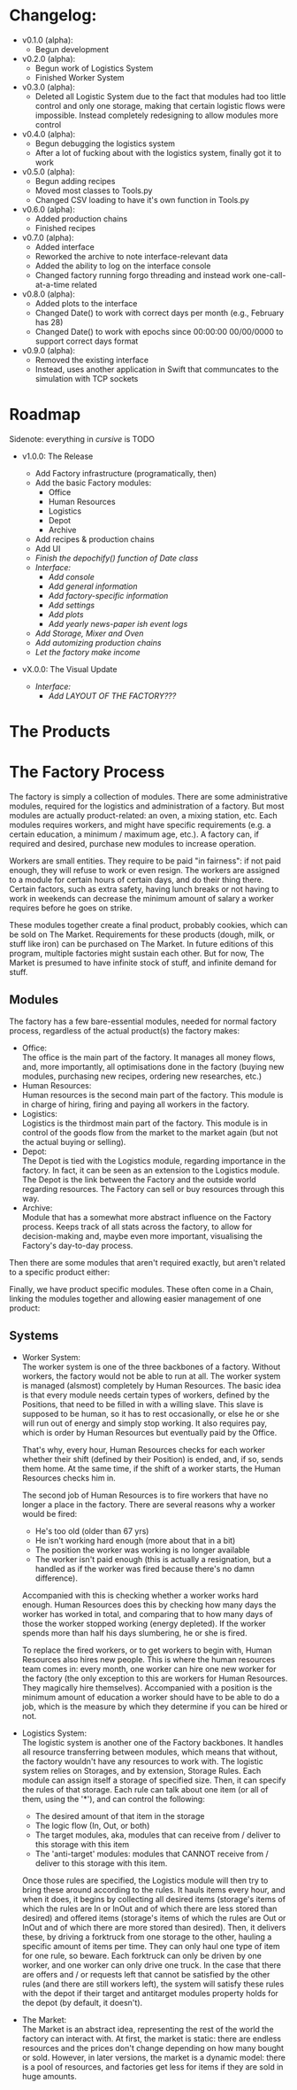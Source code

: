 # Changelog:
- v0.1.0 (alpha):
  - Begun development
- v0.2.0 (alpha):
  - Begun work of Logistics System
  - Finished Worker System
- v0.3.0 (alpha):
  - Deleted all Logistic System due to the fact that modules had too little
    control and only one storage, making that certain logistic flows were
    impossible. Instead completely redesigning to allow modules more control
- v0.4.0 (alpha):
  - Begun debugging the logistics system
  - After a lot of fucking about with the logistics system, finally got it to
    work
- v0.5.0 (alpha):
  - Begun adding recipes
  - Moved most classes to Tools.py
  - Changed CSV loading to have it's own function in Tools.py
- v0.6.0 (alpha):
  - Added production chains
  - Finished recipes
- v0.7.0 (alpha):
  - Added interface
  - Reworked the archive to note interface-relevant data
  - Added the ability to log on the interface console
  - Changed factory running forgo threading and instead
    work one-call-at-a-time related
- v0.8.0 (alpha):
  - Added plots to the interface
  - Changed Date() to work with correct days per month (e.g., February has 28)
  - Changed Date() to work with epochs since 00:00:00 00/00/0000 to support
    correct days format
- v0.9.0 (alpha):
  - Removed the existing interface
  - Instead, uses another application in Swift that communcates to the
    simulation with TCP sockets

# Roadmap
Sidenote: everything in *cursive* is TODO
- v1.0.0: The Release
  - Add Factory infrastructure (programatically, then)
  - Add the basic Factory modules:
    - Office
    - Human Resources
    - Logistics
    - Depot
    - Archive
  - Add recipes & production chains
  - Add UI
  - *Finish the depochify() function of Date class*
  - *Interface:*
    - *Add console*
    - *Add general information*
    - *Add factory-specific information*
    - *Add settings*
    - *Add plots*
    - *Add yearly news-paper ish event logs*
  - *Add Storage, Mixer and Oven*
  - *Add automizing production chains*
  - *Let the factory make income*

- vX.0.0: The Visual Update
  - *Interface:*
    - *Add LAYOUT OF THE FACTORY???*

# The Products

# The Factory Process

The factory is simply a collection of modules. There are some administrative
modules, required for the logistics and administration of a factory. But most
modules are actually product-related: an oven, a mixing station, etc. Each
modules requires workers, and might have specific requirements (e.g. a certain
education, a minimum / maximum age, etc.). A factory can, if required and
desired, purchase new modules to increase operation.

Workers are small entities. They require to be paid "in fairness": if not paid
enough, they will refuse to work or even resign. The workers are assigned to a
module for certain hours of certain days, and do their thing there. Certain
factors, such as extra safety, having lunch breaks or not having to work in
weekends can decrease the minimum amount of salary a worker requires before he
goes on strike.

These modules together create a final product, probably cookies, which can be
sold on The Market. Requirements for these products (dough, milk, or stuff like
iron) can be purchased on The Market. In future editions of this program,
multiple factories might sustain each other. But for now, The Market is
presumed to have infinite stock of stuff, and infinite demand for stuff.

## Modules
The factory has a few bare-essential modules, needed for normal factory
process, regardless of the actual product(s) the factory makes:
- Office:  
  The office is the main part of the factory. It manages all money flows, and,
  more importantly, all optimisations done in the factory (buying new modules,
  purchasing new recipes, ordering new researches, etc.)
- Human Resources:  
  Human resources is the second main part of the factory. This module is in
  charge of hiring, firing and paying all workers in the factory.
- Logistics:  
  Logistics is the thirdmost main part of the factory. This module is in
  control of the goods flow from the market to the market again (but not the
  actual buying or selling).
- Depot:  
  The Depot is tied with the Logistics module, regarding importance in the
  factory. In fact, it can be seen as an extension to the Logistics module. The
  Depot is the link between the Factory and the outside world regarding
  resources. The Factory can sell or buy resources through this way.
- Archive:  
  Module that has a somewhat more abstract influence on the Factory process.
  Keeps track of all stats across the factory, to allow for decision-making and,
  maybe even more important, visualising the Factory's day-to-day process.

Then there are some modules that aren't required exactly, but aren't related
to a specific product either:



Finally, we have product specific modules. These often come in a Chain, linking
the modules together and allowing easier management of one product:


## Systems
- Worker System:  
  The worker system is one of the three backbones of a factory. Without workers, 
  the factory would not be able to run at all. The worker system is managed 
  (alsmost) completely by Human Resources. The basic idea is that every module
  needs certain types of workers, defined by the Positions, that need to be
  filled in with a willing slave. This slave is supposed to be human, so it has
  to rest occasionally, or else he or she will run out of energy and simply
  stop working. It also requires pay, which is order by Human Resources but
  eventually paid by the Office.

  That's why, every hour, Human Resources checks for each worker whether their
  shift (defined by their Position) is ended, and, if so, sends them home. At
  the same time, if the shift of a worker starts, the Human Resources checks
  him in.

  The second job of Human Resources is to fire workers that have no longer a
  place in the factory. There are several reasons why a worker would be fired:
  - He's too old (older than 67 yrs)
  - He isn't working hard enough (more about that in a bit)
  - The position the worker was working is no longer available
  - The worker isn't paid enough (this is actually a resignation, but a handled
     as if the worker was fired because there's no damn difference).
  
  Accompanied with this is checking whether a worker works hard enough. Human
  Resources does this by checking how many days the worker has worked in total,
  and comparing that to how many days of those the worker stopped working
  (energy depleted). If the worker spends more than half his days slumbering, he
  or she is fired.

  To replace the fired workers, or to get workers to begin with, Human Resources
  also hires new people. This is where the human resources team comes in: every
  month, one worker can hire one new worker for the factory (the only exception
  to this are workers for Human Resources. They magically hire themselves).
  Accompanied with a position is the minimum amount of education a worker should
  have to be able to do a job, which is the measure by which they determine if
  you can be hired or not.

- Logistics System:  
  The logistic system is another one of the Factory backbones. It handles all
  resource transferring between modules, which means that without, the factory
  wouldn't have any resources to work with. The logistic system relies on
  Storages, and by extension, Storage Rules. Each module can assign itself a
  storage of specified size. Then, it can specify the rules of that storage.
  Each rule can talk about one item (or all of them, using the '*'), and can
  control the following:
  - The desired amount of that item in the storage
  - The logic flow (In, Out, or both)
  - The target modules, aka, modules that can receive from / deliver to this
    storage with this item
  - The 'anti-target' modules: modules that CANNOT receive from / deliver to
    this storage with this item.  

  Once those rules are specified, the Logistics module will then try to bring
  these around according to the rules. It hauls items every hour, and when it
  does, it begins by collecting all desired items (storage's items of which the
  rules are In or InOut and of which there are less stored than desired) and
  offered items (storage's items of which the rules are Out or InOut and of
  which there are more stored than desired). Then, it delivers these, by driving
  a forktruck from one storage to the other, hauling a specific amount of items
  per time. They can only haul one type of item for one rule, so beware. Each
  forktruck can only be driven by one worker, and one worker can only drive one
  truck. In the case that there are offers and / or requests left that cannot be
  satisfied by the other rules (and there are still workers left), the system
  will satisfy these rules with the depot if their target and antitarget modules
  property holds for the depot (by default, it doesn't).

- The Market:  
  The Market is an abstract idea, representing the rest of the world the
  factory can interact with. At first, the market is static: there are endless
  resources and the prices don't change depending on how many bought or sold.
  However, in later versions, the market is a dynamic model: there is a pool of
  resources, and factories get less for items if they are sold in huge amounts.

